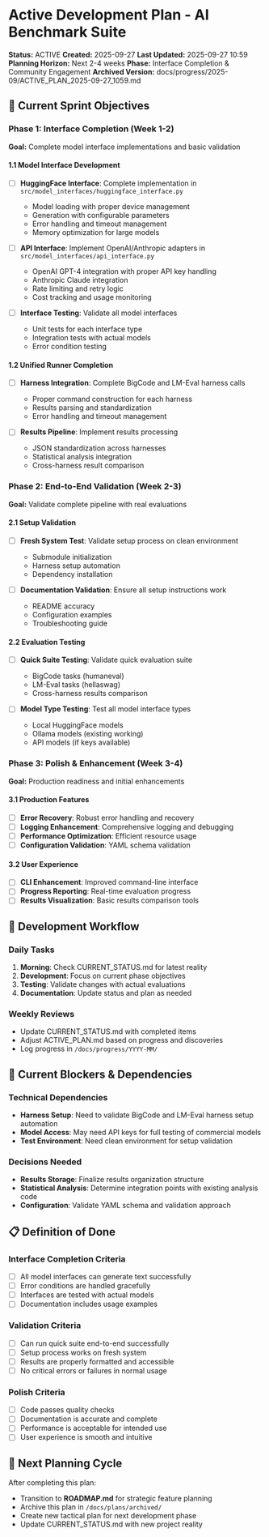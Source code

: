 # Active Development Plan - AI Benchmark Suite
**Status:** ACTIVE
**Created:** 2025-09-27
**Last Updated:** 2025-09-27 10:59
**Planning Horizon:** Next 2-4 weeks
**Phase:** Interface Completion & Community Engagement
**Archived Version:** docs/progress/2025-09/ACTIVE_PLAN_2025-09-27_1059.md

## 🎯 Current Sprint Objectives

### Phase 1: Interface Completion (Week 1-2)
**Goal:** Complete model interface implementations and basic validation

#### 1.1 Model Interface Development
- [ ] **HuggingFace Interface**: Complete implementation in `src/model_interfaces/huggingface_interface.py`
  - Model loading with proper device management
  - Generation with configurable parameters
  - Error handling and timeout management
  - Memory optimization for large models

- [ ] **API Interface**: Implement OpenAI/Anthropic adapters in `src/model_interfaces/api_interface.py`
  - OpenAI GPT-4 integration with proper API key handling
  - Anthropic Claude integration
  - Rate limiting and retry logic
  - Cost tracking and usage monitoring

- [ ] **Interface Testing**: Validate all model interfaces
  - Unit tests for each interface type
  - Integration tests with actual models
  - Error condition testing

#### 1.2 Unified Runner Completion
- [ ] **Harness Integration**: Complete BigCode and LM-Eval harness calls
  - Proper command construction for each harness
  - Results parsing and standardization
  - Error handling and timeout management

- [ ] **Results Pipeline**: Implement results processing
  - JSON standardization across harnesses
  - Statistical analysis integration
  - Cross-harness result comparison

### Phase 2: End-to-End Validation (Week 2-3)
**Goal:** Validate complete pipeline with real evaluations

#### 2.1 Setup Validation
- [ ] **Fresh System Test**: Validate setup process on clean environment
  - Submodule initialization
  - Harness setup automation
  - Dependency installation

- [ ] **Documentation Validation**: Ensure all setup instructions work
  - README accuracy
  - Configuration examples
  - Troubleshooting guide

#### 2.2 Evaluation Testing
- [ ] **Quick Suite Testing**: Validate quick evaluation suite
  - BigCode tasks (humaneval)
  - LM-Eval tasks (hellaswag)
  - Cross-harness results comparison

- [ ] **Model Type Testing**: Test all model interface types
  - Local HuggingFace models
  - Ollama models (existing working)
  - API models (if keys available)

### Phase 3: Polish & Enhancement (Week 3-4)
**Goal:** Production readiness and initial enhancements

#### 3.1 Production Features
- [ ] **Error Recovery**: Robust error handling and recovery
- [ ] **Logging Enhancement**: Comprehensive logging and debugging
- [ ] **Performance Optimization**: Efficient resource usage
- [ ] **Configuration Validation**: YAML schema validation

#### 3.2 User Experience
- [ ] **CLI Enhancement**: Improved command-line interface
- [ ] **Progress Reporting**: Real-time evaluation progress
- [ ] **Results Visualization**: Basic results comparison tools

## 🔄 Development Workflow

### Daily Tasks
1. **Morning**: Check CURRENT_STATUS.md for latest reality
2. **Development**: Focus on current phase objectives
3. **Testing**: Validate changes with actual evaluations
4. **Documentation**: Update status and plan as needed

### Weekly Reviews
- Update CURRENT_STATUS.md with completed items
- Adjust ACTIVE_PLAN.md based on progress and discoveries
- Log progress in `/docs/progress/YYYY-MM/`

## 🚧 Current Blockers & Dependencies

### Technical Dependencies
- **Harness Setup**: Need to validate BigCode and LM-Eval harness setup automation
- **Model Access**: May need API keys for full testing of commercial models
- **Test Environment**: Need clean environment for setup validation

### Decisions Needed
- **Results Storage**: Finalize results organization structure
- **Statistical Analysis**: Determine integration points with existing analysis code
- **Configuration**: Validate YAML schema and validation approach

## 📋 Definition of Done

### Interface Completion Criteria
- [ ] All model interfaces can generate text successfully
- [ ] Error conditions are handled gracefully
- [ ] Interfaces are tested with actual models
- [ ] Documentation includes usage examples

### Validation Criteria
- [ ] Can run quick suite end-to-end successfully
- [ ] Setup process works on fresh system
- [ ] Results are properly formatted and accessible
- [ ] No critical errors or failures in normal usage

### Polish Criteria
- [ ] Code passes quality checks
- [ ] Documentation is accurate and complete
- [ ] Performance is acceptable for intended use
- [ ] User experience is smooth and intuitive

## 🔄 Next Planning Cycle

After completing this plan:
- Transition to **ROADMAP.md** for strategic feature planning
- Archive this plan in `/docs/plans/archived/`
- Create new tactical plan for next development phase
- Update CURRENT_STATUS.md with new project reality
